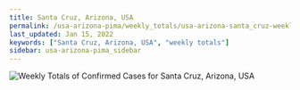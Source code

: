 ```yaml
---
title: Santa Cruz, Arizona, USA
permalink: /usa-arizona-pima/weekly_totals/usa-arizona-santa_cruz-weekly_totals.html
last_updated: Jan 15, 2022
keywords: ["Santa Cruz, Arizona, USA", "weekly totals"]
sidebar: usa-arizona-pima_sidebar
---
```


![Weekly Totals of Confirmed Cases for Santa Cruz, Arizona, USA](/covid_tracker/images/graphs/usa-arizona-santa_cruz-weekly_totals_graph.png)
